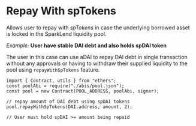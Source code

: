 # Repay With spTokens

Allows user to repay with _spTokens_ in case the underlying borrowed asset is locked in the SparkLend liquidity pool.

_Example:_ **User have stable DAI debt and also holds spDAI token**

The user in this case can use aDAI to repay DAI debt in single transaction without any approvals or having to withdraw their supplied liquidity to the pool using `repayWithSpTokens` feature.

```tsx
import { Contract, utils } from "ethers";
const poolAbi = require("./abis/pool.json");
const pool = new Contract(POOL_ADDRESS, poolAbi, signer);

// repay amount of DAI debt using spDAI tokens
pool.repayWithSpTokens(DAI.address, amount, 2);

// User must hold spDAI >= amount being repaid
```
